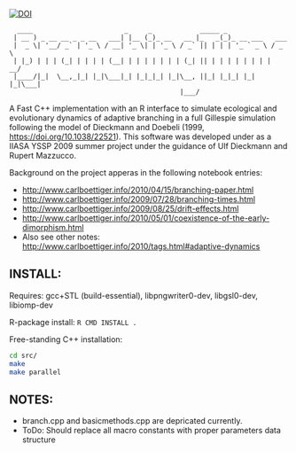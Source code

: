 [![DOI](https://zenodo.org/badge/665333.svg)](https://zenodo.org/badge/latestdoi/665333)



```
  ____                       _     _            _____ _                
 | __ ) _ __ __ _ _ __   ___| |__ (_)_ __   __ |_   _(_)_ __ ___   ___ 
 |  _ \| '__/ _` | '_ \ / __| '_ \| | '_ \ / _` || | | | '_ ` _ \ / _ \
 | |_) | | | (_| | | | | (__| | | | | | | | (_| || | | | | | | | |  __/
 |____/|_|  \__,_|_| |_|\___|_| |_|_|_| |_|\__, ||_| |_|_| |_| |_|\___|
                                           |___/                       
```

A Fast C++ implementation with an R interface to simulate ecological and evolutionary dynamics of adaptive branching in a full Gillespie simulation following the model of Dieckmann and Doebeli (1999, https://doi.org/10.1038/22521).  This software was developed under as a IIASA YSSP 2009 summer project under the guidance of Ulf Dieckmann and Rupert Mazzucco.

Background on the project apperas in the following notebook entries: 

- http://www.carlboettiger.info/2010/04/15/branching-paper.html
- http://www.carlboettiger.info/2009/07/28/branching-times.html
- http://www.carlboettiger.info/2009/08/25/drift-effects.html
- http://www.carlboettiger.info/2010/05/01/coexistence-of-the-early-dimorphism.html
- Also see other notes: http://www.carlboettiger.info/2010/tags.html#adaptive-dynamics


## INSTALL:

Requires: gcc+STL (build-essential), libpngwriter0-dev, libgsl0-dev, libiomp-dev

R-package install: `R CMD INSTALL .`

Free-standing C++ installation:

```bash
cd src/
make
make parallel
```



## NOTES: 

- branch.cpp and basicmethods.cpp are depricated currently.  
- ToDo: Should replace all macro constants with proper parameters data structure


